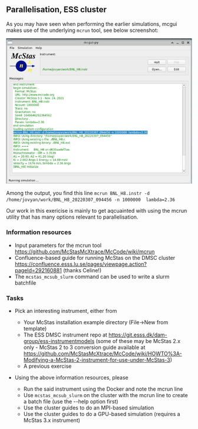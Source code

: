 ## Parallelisation, ESS cluster

As you may have seen when performing the earlier simulations, mcgui
makes use of the underlying ```mcrun``` tool, see below screenshot:

![mcgui screenshot](mcgui.png)

Among the output, you find this line
```mcrun BNL_H8.instr -d /home/jovyan/work/BNL_H8_20220307_094456 -n 1000000  lambda=2.36```

Our work in this exericise is mainly to get aqcuainted with using the 
mcrun utility that has many options relevant to parallelisation.

### Information resources
* Input parameters for the mcrun tool https://github.com/McStasMcXtrace/McCode/wiki/mcrun
* Confluence-based guide for running McStas on the DMSC cluster
  https://confluence.esss.lu.se/pages/viewpage.action?pageId=292160881
  (thanks Celine!)
* The ```mcstas_mcsub_slurm``` command can be used to write a slurm batchfile

### Tasks
* Pick an interesting instrument, either from
  * Your McStas installation example directory (File->New from template)
  * The ESS DMSC instrument repo at
    https://git.esss.dk/dam-group/ess-instrumentmodels (some of these
    may be McStas 2.x only - McStas 2 to 3 conversion guide available at https://github.com/McStasMcXtrace/McCode/wiki/HOWTO%3A-Modifying-a-McStas-2-instrument-for-use-under-McStas-3)
  * A previous exercise

* Using the above information resources, please
  * Run the said instrument using the Docker and note the mcrun line
  * Use ```mcstas_mcsub_slurm``` on the cluster with the mcrun line to
    create a batch file (use the --help option first)
  * Use the cluster guides to do an MPI-based simulation
  * Use the cluster guides to do a GPU-based simulation (requires a
    McStas 3.x instrument)
